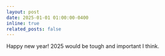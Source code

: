 ```yaml
---
layout: post
date: 2025-01-01 01:00:00-0400
inline: true
related_posts: false
---
```

Happy new year! 2025 would be tough and important I think.
